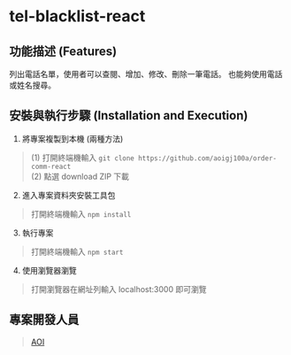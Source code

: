 # tel-blacklist-react

## 功能描述 (Features)
列出電話名單，使用者可以查閱、增加、修改、刪除一筆電話。
也能夠使用電話或姓名搜尋。

## 安裝與執行步驟 (Installation and Execution)
1. 將專案複製到本機 (兩種方法)
> (1) 打開終端機輸入 
`git clone https://github.com/aoigj100a/order-comm-react`</br>
> (2) 點選 download ZIP 下載

2. 進入專案資料夾安裝工具包
> 打開終端機輸入
`npm install`

3. 執行專案
> 打開終端機輸入 
`npm start`

4. 使用瀏覽器瀏覽
> 打開瀏覽器在網址列輸入 localhost:3000 即可瀏覽

## 專案開發人員

> [AOI](https://github.com/aoigj100a)